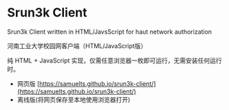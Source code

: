 # Srun3k Client
Srun3k Client written in HTML/JavsScript for haut network authorization

河南工业大学校园网客户端（HTML/JavaScript版）

纯 HTML + JavaScript 实现，仅需任意浏览器一枚即可运行，无需安装任何运行时。

+ 网页版 [https://samuelts.github.io/srun3k-client/](https://samuelts.github.io/srun3k-client/)
+ 离线版(将网页保存至本地使用浏览器打开)
